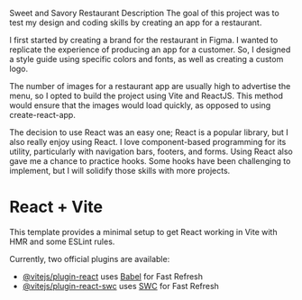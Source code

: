 Sweet and Savory Restaurant
Description
The goal of this project was to test my design and coding skills by creating an app for a restaurant.

I first started by creating a brand for the restaurant in Figma. I wanted to replicate the experience of producing an app for a customer. So, I designed a style guide using specific colors and fonts, as well as creating a custom logo.

The number of images for a restaurant app are usually high to advertise the menu, so I opted to build the project using Vite and ReactJS. This method would ensure that the images would load quickly, as opposed to using create-react-app.

The decision to use React was an easy one; React is a popular library, but I also really enjoy using React. I love component-based programming for its utility, particularly with navigation bars, footers, and forms. Using React also gave me a chance to practice hooks. Some hooks have been challenging to implement, but I will solidify those skills with more projects.

# React + Vite

This template provides a minimal setup to get React working in Vite with HMR and some ESLint rules.

Currently, two official plugins are available:

- [@vitejs/plugin-react](https://github.com/vitejs/vite-plugin-react/blob/main/packages/plugin-react/README.md) uses [Babel](https://babeljs.io/) for Fast Refresh
- [@vitejs/plugin-react-swc](https://github.com/vitejs/vite-plugin-react-swc) uses [SWC](https://swc.rs/) for Fast Refresh

